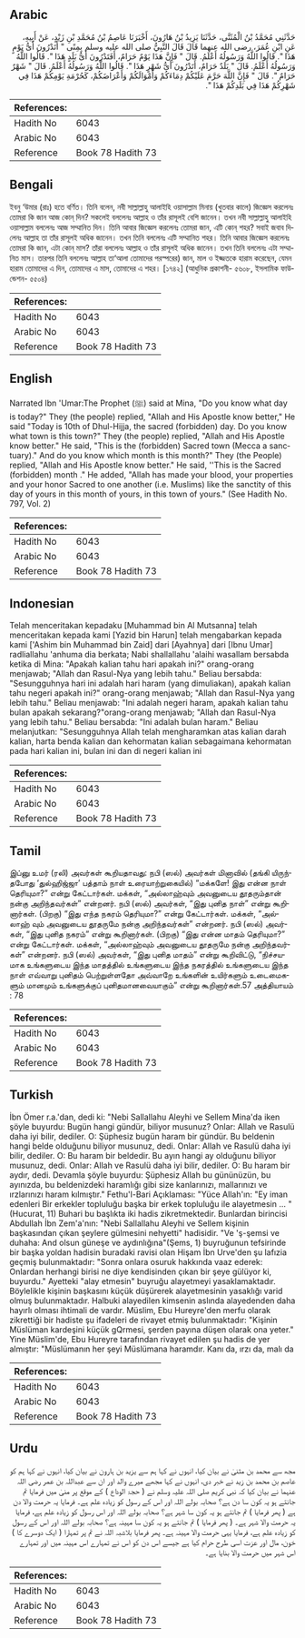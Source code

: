 ## Arabic


<div dir="rtl" lang="ar" style={{fontSize:'larger',backgroundColor:'#f8f9fa',padding:20}}>
حَدَّثَنِي مُحَمَّدُ بْنُ الْمُثَنَّى، حَدَّثَنَا يَزِيدُ بْنُ هَارُونَ، أَخْبَرَنَا عَاصِمُ بْنُ مُحَمَّدِ بْنِ زَيْدٍ، عَنْ أَبِيهِ، عَنِ ابْنِ عُمَرَ، رضى الله عنهما قَالَ قَالَ النَّبِيُّ صلى الله عليه وسلم بِمِنًى ‏"‏ أَتَدْرُونَ أَىُّ يَوْمٍ هَذَا ‏"‏‏.‏ قَالُوا اللَّهُ وَرَسُولُهُ أَعْلَمُ‏.‏ قَالَ ‏"‏ فَإِنَّ هَذَا يَوْمٌ حَرَامٌ، أَفَتَدْرُونَ أَىُّ بَلَدٍ هَذَا ‏"‏‏.‏ قَالُوا اللَّهُ وَرَسُولُهُ أَعْلَمُ‏.‏ قَالَ ‏"‏ بَلَدٌ حَرَامٌ، أَتَدْرُونَ أَىُّ شَهْرٍ هَذَا ‏"‏‏.‏ قَالُوا اللَّهُ وَرَسُولُهُ أَعْلَمُ‏.‏ قَالَ ‏"‏ شَهْرٌ حَرَامٌ ‏"‏‏.‏ قَالَ ‏"‏ فَإِنَّ اللَّهَ حَرَّمَ عَلَيْكُمْ دِمَاءَكُمْ وَأَمْوَالَكُمْ وَأَعْرَاضَكُمْ، كَحُرْمَةِ يَوْمِكُمْ هَذَا فِي شَهْرِكُمْ هَذَا فِي بَلَدِكُمْ هَذَا ‏"‏‏.‏
</div>
<div style={{backgroundColor:'#f8f9fa',padding:20, marginBottom: 10}}><table> <thead> <tr> <th>References:</th> <th></th> </tr> </thead> <tbody><tr><td>Hadith No</td><td>6043</td></tr><tr><td>Arabic No</td><td>6043</td></tr><tr><td>Reference</td><td>Book 78 Hadith 73</td></tr></tbody></table></div>

## Bengali


<div dir="ltr" lang="bn" style={{fontSize:'larger',backgroundColor:'#f8f9fa',padding:20}}>
ইবনু ‘উমার (রাঃ) হতে বর্ণিত। তিনি বলেন, নবী সাল্লাল্লাহু আলাইহি ওয়াসাল্লাম মিনায় (খুতবার কালে) জিজ্ঞেস করলেনঃ তোমরা কি জান আজ কোন্ দিন? সকলেই বললেনঃ আল্লাহ ও তাঁর রাসূলই বেশি জানেন। তখন নবী সাল্লাল্লাহু আলাইহি ওয়াসাল্লাম বললেনঃ আজ সম্মানিত দিন। তিনি আবার জিজ্ঞেস করলেনঃ তোমরা জান, এটি কোন্ শহর? সবাই জবাব দিলেনঃ আল্লাহ তা তাঁর রাসূলই অধিক জানেন। তখন তিনি বললেনঃ এটি সম্মানিত শহর। তিনি আবার জিজ্ঞেস করলেনঃ তোমরা কি জান, এটা কোন্ মাস? তাঁরা বললেনঃ আল্লাহ ও তাঁর রাসূলই অধিক জানেন। তখন তিনি বললেনঃ এটা সম্মানিত মাস। তারপর তিনি বললেনঃ আল্লাহ তা‘আলা তোমাদের পরস্পরের) জান, মাল ও ইজ্জতকে হারাম করেছেন, যেমন হারাম তোমাদের এ দিন, তোমাদের এ মাস, তোমাদের এ শহর। [১৭৪২] (আধুনিক প্রকাশনী- ৫৬০৮, ইসলামিক ফাউন্ডেশন- ৫৫০৪)
</div>
<div style={{backgroundColor:'#f8f9fa',padding:20, marginBottom: 10}}><table> <thead> <tr> <th>References:</th> <th></th> </tr> </thead> <tbody><tr><td>Hadith No</td><td>6043</td></tr><tr><td>Arabic No</td><td>6043</td></tr><tr><td>Reference</td><td>Book 78 Hadith 73</td></tr></tbody></table></div>

## English


<div dir="ltr" lang="en" style={{fontSize:'larger',backgroundColor:'#f8f9fa',padding:20}}>
Narrated Ibn 'Umar:The Prophet (ﷺ) said at Mina, "Do you know what day is today?" They (the people) replied, "Allah and His Apostle know better," He said "Today is 10th of Dhul-Hijja, the sacred (forbidden) day. Do you know what town is this town?" They (the people) replied, "Allah and His Apostle know better." He said, "This is the (forbidden) Sacred town (Mecca a sanctuary)." And do you know which month is this month?" They (the People) replied, "Allah and His Apostle know better." He said, ''This is the Sacred (forbidden) month ." He added, "Allah has made your blood, your properties and your honor Sacred to one another (i.e. Muslims) like the sanctity of this day of yours in this month of yours, in this town of yours." (See Hadith No. 797, Vol. 2)
</div>
<div style={{backgroundColor:'#f8f9fa',padding:20, marginBottom: 10}}><table> <thead> <tr> <th>References:</th> <th></th> </tr> </thead> <tbody><tr><td>Hadith No</td><td>6043</td></tr><tr><td>Arabic No</td><td>6043</td></tr><tr><td>Reference</td><td>Book 78 Hadith 73</td></tr></tbody></table></div>

## Indonesian


<div dir="ltr" lang="id" style={{fontSize:'larger',backgroundColor:'#f8f9fa',padding:20}}>
Telah menceritakan kepadaku [Muhammad bin Al Mutsanna] telah menceritakan kepada kami [Yazid bin Harun] telah mengabarkan kepada kami ['Ashim bin Muhammad bin Zaid] dari [Ayahnya] dari [Ibnu Umar] radliallahu 'anhuma dia berkata; Nabi shallallahu 'alaihi wasallam bersabda ketika di Mina: "Apakah kalian tahu hari apakah ini?" orang-orang menjawab; "Allah dan Rasul-Nya yang lebih tahu." Beliau bersabda: "Sesungguhnya hari ini adalah hari haram (yang dimuliakan), apakah kalian tahu negeri apakah ini?" orang-orang menjawab; "Allah dan Rasul-Nya yang lebih tahu." Beliau menjawab: "Ini adalah negeri haram, apakah kalian tahu bulan apakah sekarang?"orang-orang menjawab; "Allah dan Rasul-Nya yang lebih tahu." Beliau bersabda: "Ini adalah bulan haram." Beliau melanjutkan: "Sesungguhnya Allah telah mengharamkan atas kalian darah kalian, harta benda kalian dan kehormatan kalian sebagaimana kehormatan pada hari kalian ini, bulan ini dan di negeri kalian ini
</div>
<div style={{backgroundColor:'#f8f9fa',padding:20, marginBottom: 10}}><table> <thead> <tr> <th>References:</th> <th></th> </tr> </thead> <tbody><tr><td>Hadith No</td><td>6043</td></tr><tr><td>Arabic No</td><td>6043</td></tr><tr><td>Reference</td><td>Book 78 Hadith 73</td></tr></tbody></table></div>

## Tamil


<div dir="ltr" lang="ta" style={{fontSize:'larger',backgroundColor:'#f8f9fa',padding:20}}>
இப்னு உமர் (ரலி) அவர்கள் கூறியதாவது: நபி (ஸல்) அவர்கள் மினாவில் (தங்கி யிருந்தபோது ‘துல்ஹிஜ்ஜா’ பத்தாம் நாள் உரையாற்றுகையில்) “மக்களே! இது என்ன நாள் தெரியுமா?” என்று கேட்டார்கள். மக்கள், “அல்லாஹ்வும் அவனுடைய தூதரும்தான் நன்கு அறிந்தவர்கள்” என்றனர். நபி (ஸல்) அவர்கள், “இது புனித நாள்” என்று கூறினார்கள். (பிறகு) “இது எந்த நகரம் தெரியுமா?” என்று கேட்டார்கள். மக்கள், “அல்லாஹ் வும் அவனுடைய தூதருமே நன்கு அறிந்தவர்கள்” என்றனர். நபி (ஸல்) அவர்கள், “இது புனித நகரம்” என்று கூறினார்கள். (பிறகு) “இது என்ன மாதம் தெரியுமா?” என்று கேட்டார்கள். மக்கள், “அல்லாஹ்வும் அவனுடைய தூதருமே நன்கு அறிந்தவர்கள்” என்றனர். நபி (ஸல்) அவர்கள், “இது புனித மாதம்” என்று கூறிவிட்டு, “நிச்சயமாக உங்களுடைய இந்த மாதத்தில் உங்களுடைய இந்த நகரத்தில் உங்களுடைய இந்த நாள் எவ்வாறு புனிதம் பெற்றுள்ளதோ அவ்வாறே உங்களின் உயிர்களும் உடைமைகளும் மானமும் உங்களுக்குப் புனிதமானவையாகும்” என்று கூறினார்கள்.57 அத்தியாயம் : 78
</div>
<div style={{backgroundColor:'#f8f9fa',padding:20, marginBottom: 10}}><table> <thead> <tr> <th>References:</th> <th></th> </tr> </thead> <tbody><tr><td>Hadith No</td><td>6043</td></tr><tr><td>Arabic No</td><td>6043</td></tr><tr><td>Reference</td><td>Book 78 Hadith 73</td></tr></tbody></table></div>

## Turkish


<div dir="ltr" lang="tr" style={{fontSize:'larger',backgroundColor:'#f8f9fa',padding:20}}>
İbn Ömer r.a.'dan, dedi ki: "Nebi Sallallahu Aleyhi ve Sellem Mina'da iken şöyle buyurdu: Bugün hangi gündür, biliyor musunuz? Onlar: Allah ve Rasulü daha iyi bilir, dediler. O: Şüphesiz bugün haram bir gündür. Bu beldenin hangi belde olduğunu biliyor musunuz, dedi. Onlar: Allah ve Rasulü daha iyi bilir, dediler. O: Bu haram bir beldedir. Bu ayın hangi ay olduğunu biliyor musunuz, dedi. Onlar: Allah ve Rasulü daha iyi bilir, dediler. O: Bu haram bir aydır, dedi. Devamla şöyle buyurdu: Şüphesiz Allah bu gününüzün, bu ayınızda, bu beldenizdeki haramlığı gibi size kanlarınızı, mallarınızı ve ırzlarınızı haram kılmıştır." Fethu'l-Bari Açıklaması: "Yüce Allah'ın: "Ey iman edenleri Bir erkekler topluluğu başka bir erkek topluluğu ile alayetmesin ... "(Hucurat, 11) Buhari bu başlıkta iki hadis zikretmektedir. Bunlardan birincisi Abdullah İbn Zem'a'nın: "Nebi Sallallahu Aleyhi ve Sellem kişinin başkasından çıkan şeylere gülmesini nehyetti" hadisidir. "Ve 'ş-şemsi ve duhaha: And olsun güneşe ve aydınlığına"(Şems, 1) buyruğunun tefsirinde bir başka yoldan hadisin buradaki ravisi olan Hişam İbn Urve'den şu lafızia geçmiş bulunmaktadır: "Sonra onlara osuruk hakkında vaaz ederek: Onlardan herhangi birisi ne diye kendisinden çıkan bir şeye gülüyor ki, buyurdu." Ayetteki "alay etmesin" buyruğu alayetmeyi yasaklamaktadır. Böylelikle kişinin başkasını küçük düşürerek alayetmesinin yasaklığı varid olmuş bulunmaktadır. Halbuki alayedilen kimsenin aslında alayedenden daha hayırlı olması ihtimali de vardır. Müslim, Ebu Hureyre'den merfu olarak zikrettiği bir hadiste şu ifadeleri de rivayet etmiş bulunmaktadır: "Kişinin Müslüman kardeşini küçük gQrmesi, şerden payına düşen olarak ona yeter." Yine Müslim'de, Ebu Hureyre tarafından rivayet edilen şu hadis de yer almıştır: "Müslümanın her şeyi Müslümana haramdır. Kanı da, ırzı da, malı da
</div>
<div style={{backgroundColor:'#f8f9fa',padding:20, marginBottom: 10}}><table> <thead> <tr> <th>References:</th> <th></th> </tr> </thead> <tbody><tr><td>Hadith No</td><td>6043</td></tr><tr><td>Arabic No</td><td>6043</td></tr><tr><td>Reference</td><td>Book 78 Hadith 73</td></tr></tbody></table></div>

## Urdu


<div dir="rtl" lang="ur" style={{fontSize:'larger',backgroundColor:'#f8f9fa',padding:20}}>
مجھ سے محمد بن مثنیٰ نے بیان کیا، انہوں نے کہا ہم سے یزید بن ہارون نے بیان کیا، انہوں نے کہا ہم کو عاصم بن محمد بن زید نے خبر دی، انہوں نے کہا مجھے میرے والد اور ان سے عبداللہ بن عمر رضی اللہ عنہما نے بیان کیا کہ نبی کریم صلی اللہ علیہ وسلم نے ( حجۃ الوداع ) کے موقع پر منیٰ میں فرمایا تم جانتے ہو یہ کون سا دن ہے؟ صحابہ بولے اللہ اور اس کے رسول کو زیادہ علم ہے۔ فرمایا یہ حرمت والا دن ہے ( پھر فرمایا ) تم جانتے ہو یہ کون سا شہر ہے؟ صحابہ بولے اللہ اور اس رسول کو زیادہ علم ہے، فرمایا یہ حرمت والا شہر ہے۔ ( پھر فرمایا ) تم جانتے ہو یہ کون سا مہینہ ہے؟ صحابہ بولے اللہ اور اس کے رسول کو زیادہ علم ہے، فرمایا یہی حرمت والا مہینہ ہے۔ پھر فرمایا بلاشبہ اللہ نے تم پر تمہارا ( ایک دوسرے کا ) خون، مال اور عزت اسی طرح حرام کیا ہے جیسے اس دن کو اس نے تمہارے اس مہینہ میں اور تمہارے اس شہر میں حرمت والا بنایا ہے۔
</div>
<div style={{backgroundColor:'#f8f9fa',padding:20, marginBottom: 10}}><table> <thead> <tr> <th>References:</th> <th></th> </tr> </thead> <tbody><tr><td>Hadith No</td><td>6043</td></tr><tr><td>Arabic No</td><td>6043</td></tr><tr><td>Reference</td><td>Book 78 Hadith 73</td></tr></tbody></table></div>